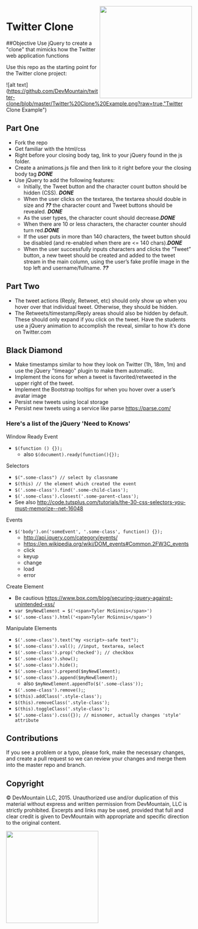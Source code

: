 <img src="https://devmounta.in/img/logowhiteblue.png" width="250" align="right">

Twitter Clone
=============

##Objective
Use jQuery to create a "clone" that mimicks how the Twitter web application functions

Use this repo as the starting point for the Twitter clone project:

![alt text](https://github.com/DevMountain/twitter-clone/blob/master/Twitter%20Clone%20Example.png?raw=true,"Twitter Clone Example")

## Part One
* Fork the repo
* Get familiar with the html/css
* Right before your closing body tag, link to your jQuery found in the js folder.
* Create a animations.js file and then link to it right before your the closing body tag ***DONE***
* Use jQuery to add the following features:
  * Initially, the Tweet button and the character count button should be hidden (CSS). ***DONE***
  * When the user clicks on the textarea, the textarea should double in size and ***??***
   the character count and Tweet buttons should be revealed. ***DONE***
  * As the user types, the character count should decrease.***DONE***
  * When there are 10 or less characters, the character counter should turn red.***DONE***
  * If the user puts in more than 140 characters, the tweet button should be disabled (and re-enabled when there are <= 140 chars).***DONE***
  * When the user successfully inputs characters and clicks the “Tweet” button, a new tweet should be created and added to the tweet stream in the main column, using the user’s fake profile image in the top left and username/fullname. ***??***

## Part Two
* The tweet actions (Reply, Retweet, etc) should only show up when you hover over that individual tweet. Otherwise, they should be hidden.
* The Retweets/timestamp/Reply areas should also be hidden by default. These should only expand if you click on the tweet. Have the students use a jQuery animation to accomplish the reveal, similar to how it’s done on Twitter.com

## Black Diamond
* Make timestamps similar to how they look on Twitter (1h, 18m, 1m) and use the jQuery "timeago" plugin to make them automatic.
* Implement the icons for when a tweet is favorited/retweeted in the upper right of the tweet.
* Implement the Bootstrap tooltips for when you hover over a user’s avatar image
* Persist new tweets using local storage
* Persist new tweets using a service like parse https://parse.com/


### Here's a list of the jQuery 'Need to Knows'

Window Ready Event

* `$(function () {});`
  * also `$(document).ready(function(){});`

Selectors

* `$(".some-class") // select by classname`
* `$(this) // the element which created the event`
* `$('.some-class').find('.some-child-class');`
* `$('.some-class').closest('.some-parent-class');`
* See also <http://code.tutsplus.com/tutorials/the-30-css-selectors-you-must-memorize--net-16048>

Events

* `$('body').on('someEvent', '.some-class', function() {});`
  * <http://api.jquery.com/category/events/>
  * <https://en.wikipedia.org/wiki/DOM_events#Common.2FW3C_events>
  * click
  * keyup
  * change
  * load
  * error

Create Element

* Be cautious <https://www.box.com/blog/securing-jquery-against-unintended-xss/>
* `var $myNewElement = $('<span>Tyler McGinnis</span>')`
* `$('.some-class').html('<span>Tyler McGinnis</span>')`

Manipulate Elements

* `$('.some-class').text("my <script>-safe text");`
* `$('.some-class').val(); //input, textarea, select`
* `$('.some-class').prop('checked'); // checkbox`
* `$('.some-class').show();`
* `$('.some-class').hide();`
* `$('.some-class').prepend($myNewElement);`
* `$('.some-class').append($myNewElement);`
  * also `$myNewElement.appendTo($('.some-class'));`
* `$('.some-class').remove();`;
* `$(this).addClass('.style-class');`
* `$(this).removeClass('.style-class');`
* `$(this).toggleClass('.style-class');`
* `$('.some-class').css({}); // misnomer, actually changes 'style' attribute`


## Contributions
If you see a problem or a typo, please fork, make the necessary changes, and create a pull request so we can review your changes and merge them into the master repo and branch.

## Copyright

© DevMountain LLC, 2015. Unauthorized use and/or duplication of this material without express and written permission from DevMountain, LLC is strictly prohibited. Excerpts and links may be used, provided that full and clear credit is given to DevMountain with appropriate and specific direction to the original content.

<img src="https://devmounta.in/img/logowhiteblue.png" width="250">
